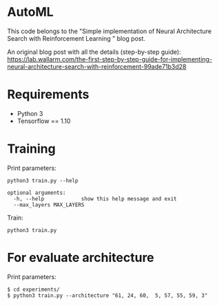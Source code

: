 # AutoML
This code belongs to the "Simple implementation of Neural Architecture Search with Reinforcement Learning
" blog post.

An original blog post with all the details (step-by-step guide):
https://lab.wallarm.com/the-first-step-by-step-guide-for-implementing-neural-architecture-search-with-reinforcement-99ade71b3d28

# Requirements
- Python 3
- Tensorflow == 1.10

# Training
Print parameters:
```
python3 train.py --help
```
```
optional arguments:
  -h, --help            show this help message and exit
  --max_layers MAX_LAYERS
```
Train:
```
python3 train.py
```

# For evaluate architecture
Print parameters:
```
$ cd experiments/
$ python3 train.py --architecture "61, 24, 60,  5, 57, 55, 59, 3"
```
